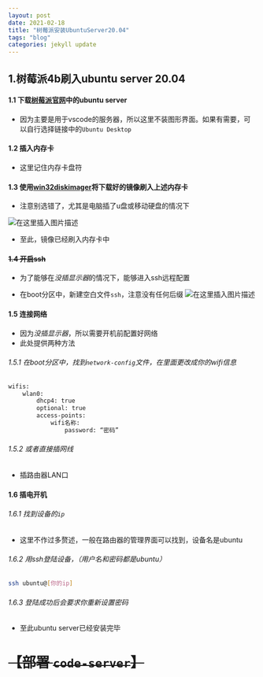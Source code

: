 ```yaml
---
layout: post
date: 2021-02-18
title: "树莓派安装UbuntuServer20.04"
tags: "blog"
categories: jekyll update
---
```


## 1.树莓派4b刷入ubuntu server 20.04
#### 1.1 下载[树莓派官网](https://www.raspberrypi.org/software/operating-systems/)中的ubuntu server
- 因为主要是用于vscode的服务器，所以这里不装图形界面。如果有需要，可以自行选择链接中的`Ubuntu Desktop`

#### 1.2 插入内存卡

- 这里记住内存卡盘符

#### 1.3 使用[win32diskimager](https://win32diskimager.download/)将下载好的镜像刷入**上述**内存卡

- 注意别选错了，尤其是电脑插了u盘或移动硬盘的情况下

![在这里插入图片描述](https://img-blog.csdnimg.cn/20210204170239234.png?x-oss-process=image/watermark,type_ZmFuZ3poZW5naGVpdGk,shadow_10,text_aHR0cHM6Ly9ibG9nLmNzZG4ubmV0L3FxXzQwOTMzNDY3,size_16,color_FFFFFF,t_70)

- 至此，镜像已经刷入内存卡中

#### ~~1.4 开启ssh~~ 

- 为了能够在*没插显示器*的情况下，能够进入ssh远程配置

- 在boot分区中，新建空白文件`ssh`，注意没有任何后缀
![在这里插入图片描述](https://img-blog.csdnimg.cn/20210204170631581.png)

#### 1.5 连接网络

- 因为*没插显示器*，所以需要开机前配置好网络
- 此处提供两种方法

###### 1.5.1 在boot分区中，找到`network-config`文件，在里面更改成你的wifi信息

```bash
wifis:
	wlan0:
		dhcp4: true
		optional: true
		access-points:
			wifi名称:
				password: “密码”

```


###### 1.5.2 或者直接插网线
- 插路由器LAN口
#### 1.6 插电开机
###### 1.6.1 找到设备的`ip`
- 这里不作过多赘述，一般在路由器的管理界面可以找到，设备名是ubuntu

###### 1.6.2 用ssh登陆设备，（用户名和密码都是*ubuntu*）
```bash
ssh ubuntu@[你的ip]
```
###### 1.6.3 登陆成功后会要求你重新设置密码
- 至此ubuntu server已经安装完毕

# ~~【部署 `code-server`】~~ 


